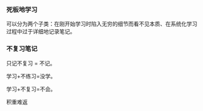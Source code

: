### 死板地学习

可以分为两个子类：在刚开始学习时陷入无穷的细节而看不见本质、在系统化学习过程中过于详细地记录笔记。

### 不复习笔记

只记不复习 = 不记。

学习+不练习=没学。

学习+不复习=不会。

积重难返